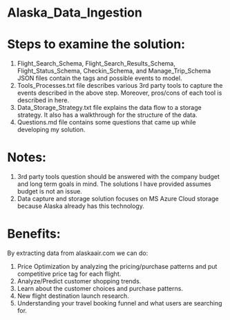 # Alaska_Data_Ingestion

# Steps to examine the solution:

1) Flight_Search_Schema, Flight_Search_Results_Schema, Flight_Status_Schema, Checkin_Schema, and Manage_Trip_Schema JSON files contain the tags and possible events to model.
2) Tools_Processes.txt file describes various 3rd party tools to capture the events described in the above step. Moreover, pros/cons of each tool is described in here.
3) Data_Storage_Strategy.txt file explains the data flow to a storage strategy. It also has a walkthrough for the structure of the data.
4) Questions.md file contains some questions that came up while developing my solution.

# Notes:

1) 3rd party tools question should be answered with the company budget and long term goals in mind. The solutions I have provided assumes budget is not an issue.
2) Data capture and storage solution focuses on MS Azure Cloud storage because Alaska already has this technology.

# Benefits:
By extracting data from alaskaair.com we can do:
  1) Price Optimization by analyzing the pricing/purchase patterns and put competitive price tag for each flight.
  2) Analyze/Predict customer shopping trends.
  3) Learn about the customer choices and purchase patterns.
  4) New flight destination launch research.
  5) Understanding your travel booking funnel and what users are searching for.
